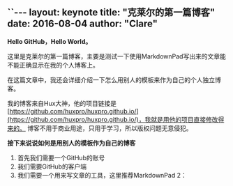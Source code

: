 ``---
layout:     keynote
title:      "克莱尔的第一篇博客"
date:       2016-08-04
author:     "Clare"
---

**Hello GitHub，Hello World。**

这里是克莱尔的第一篇博客，主要是测试一下使用MarkdownPad写出来的文章能不能正确显示在我的个人博客上。

在这篇文章中，我还会详细介绍一下怎么用别人的模板来作为自己的个人独立博客。

我的博客来自Hux大神，他的项目链接是[https://github.com/huxpro/huxpro.github.io/](https://github.com/huxpro/huxpro.github.io/)，我就是用他的项目直接修改得来的。
博客不用于商业用途，只用于学习，所以版权问题无意侵犯。

**接下来说说如何是用别人的模板作为自己的博客**
1. 首先我们需要一个GitHub的账号
2. 我们需要GitHub的客户端
3. 我们需要一个用来写文章的工具，这里推荐MarkdownPad 2：
